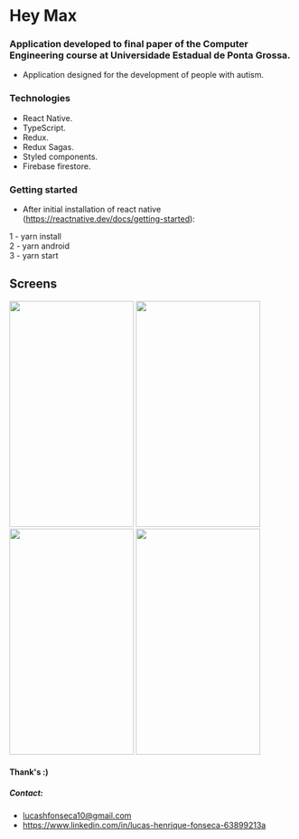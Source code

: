 # Hey Max
### Application developed to final paper of the Computer Engineering course at Universidade Estadual de Ponta Grossa.
- Application designed for the development of people with autism.

### Technologies
- React Native.
- TypeScript.
- Redux.
- Redux Sagas.
- Styled components.
- Firebase firestore.

### Getting started
 
 - After initial installation of react native (https://reactnative.dev/docs/getting-started):
 
 1 - yarn install </br>
 2 - yarn android </br>
 3 - yarn start </br>

## Screens

<p align="left">
<img  width="220" height="400" src="https://i.imgur.com/Ue5RMcT.jpg">
<img  width="220" height="400" src="https://i.imgur.com/KkGMNLd.jpg">
<img  width="220" height="400" src="https://i.imgur.com/XNAvMqJ.jpg">
<img  width="220" height="400" src="https://i.imgur.com/XqEsaSW.jpg">
</p>

#### Thank's :)
##### Contact: 
- lucashfonseca10@gmail.com
- https://www.linkedin.com/in/lucas-henrique-fonseca-63899213a
